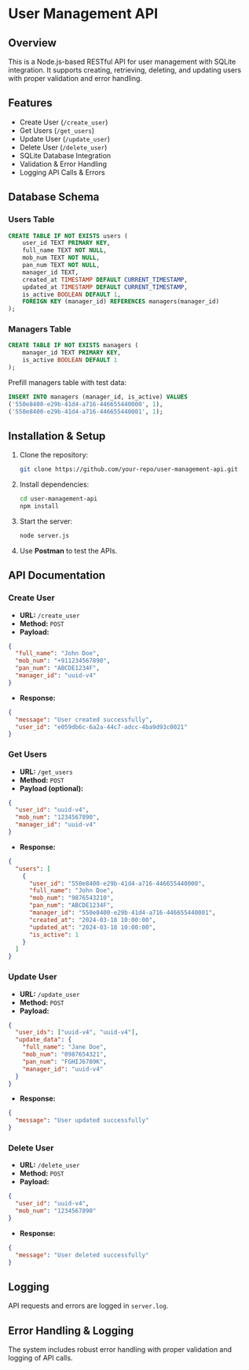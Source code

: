 # User Management API

## Overview
This is a Node.js-based RESTful API for user management with SQLite integration. It supports creating, retrieving, deleting, and updating users with proper validation and error handling.

## Features
- Create User (`/create_user`)
- Get Users (`/get_users`)
- Update User (`/update_user`)
- Delete User (`/delete_user`)
- SQLite Database Integration
- Validation & Error Handling
- Logging API Calls & Errors

## Database Schema
### Users Table
```sql
CREATE TABLE IF NOT EXISTS users (
    user_id TEXT PRIMARY KEY,
    full_name TEXT NOT NULL,
    mob_num TEXT NOT NULL,
    pan_num TEXT NOT NULL,
    manager_id TEXT,
    created_at TIMESTAMP DEFAULT CURRENT_TIMESTAMP,
    updated_at TIMESTAMP DEFAULT CURRENT_TIMESTAMP,
    is_active BOOLEAN DEFAULT 1,
    FOREIGN KEY (manager_id) REFERENCES managers(manager_id)
);
```

### Managers Table
```sql
CREATE TABLE IF NOT EXISTS managers (
    manager_id TEXT PRIMARY KEY,
    is_active BOOLEAN DEFAULT 1
);
```

Prefill managers table with test data:
```sql
INSERT INTO managers (manager_id, is_active) VALUES
('550e8400-e29b-41d4-a716-446655440000', 1),
('550e8400-e29b-41d4-a716-446655440001', 1);
```

## Installation & Setup
1. Clone the repository:
   ```sh
   git clone https://github.com/your-repo/user-management-api.git
   ```
2. Install dependencies:
   ```sh
   cd user-management-api
   npm install
   ```
3. Start the server:
   ```sh
   node server.js
   ```
4. Use **Postman** to test the APIs.

## API Documentation
### Create User
- **URL:** `/create_user`
- **Method:** `POST`
- **Payload:**
```json
{
  "full_name": "John Doe",
  "mob_num": "+911234567890",
  "pan_num": "ABCDE1234F",
  "manager_id": "uuid-v4"
}
```
- **Response:**
```json
{
  "message": "User created successfully",
  "user_id": "e059db6c-6a2a-44c7-adcc-4ba9d93c0021"
}
```

### Get Users
- **URL:** `/get_users`
- **Method:** `POST`
- **Payload (optional):**
```json
{
  "user_id": "uuid-v4",
  "mob_num": "1234567890",
  "manager_id": "uuid-v4"
}
```
- **Response:**
```json
{
  "users": [
    {
      "user_id": "550e8400-e29b-41d4-a716-446655440000",
      "full_name": "John Doe",
      "mob_num": "9876543210",
      "pan_num": "ABCDE1234F",
      "manager_id": "550e8400-e29b-41d4-a716-446655440001",
      "created_at": "2024-03-18 10:00:00",
      "updated_at": "2024-03-18 10:00:00",
      "is_active": 1
    }
  ]
}
```

### Update User
- **URL:** `/update_user`
- **Method:** `POST`
- **Payload:**
```json
{
  "user_ids": ["uuid-v4", "uuid-v4"],
  "update_data": {
    "full_name": "Jane Doe",
    "mob_num": "0987654321",
    "pan_num": "FGHIJ6789K",
    "manager_id": "uuid-v4"
  }
}
```
- **Response:**
```json
{
  "message": "User updated successfully"
}
```

### Delete User
- **URL:** `/delete_user`
- **Method:** `POST`
- **Payload:**
```json
{
  "user_id": "uuid-v4",
  "mob_num": "1234567890"
}
```
- **Response:**
```json
{
  "message": "User deleted successfully"
}
```

## Logging
API requests and errors are logged in `server.log`.

## Error Handling & Logging
The system includes robust error handling with proper validation and logging of API calls.


